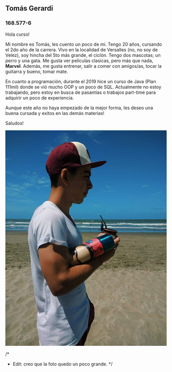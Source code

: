 ## Tomás Gerardi
### 168.577-6

Hola curso!

Mi nombre es Tomás, les cuento un poco de mi. Tengo 20 años, cursando el 2do año de la carrera. 
Vivo en la localidad de Versalles (no, no soy de Velez), soy hincha del 5to más grande, el ciclón.
Tengo dos mascotas; un perro y una gata. 
Me gusta ver películas clasicas, pero más que nada, **Marvel**. Además, me gusta entrenar, salir a comer con amigos/as, tocar la guitarra y bueno, tomar mate.

En cuanto a programación, durante el 2019 hice un curso de Java (Plan 111mil) donde se vió mucho OOP y un poco de SQL.
Actualmente no estoy trabajando, pero estoy en busca de pasantías o trabajos part-time para adquirir un poco de experiencia.

Aunque este año no haya empezado de la mejor forma, les deseo una buena cursada y exitos en las demás materias!

Saludos!

![Foto](foto.jpg)

/*
 * Edit: creo que la foto quedo un poco grande.	
 */

	